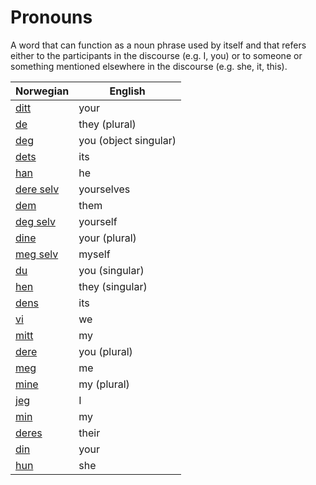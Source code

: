 # Pronouns

A word that can function as a noun phrase used by itself and that refers either to the participants in the discourse (e.g. I, you) or to someone or something mentioned elsewhere in the discourse (e.g. she, it, this).

| Norwegian | English |
| --- | --- |
| [ditt](https://www.ordnett.no/search?language=no&phrase=ditt) | your |
| [de](https://www.ordnett.no/search?language=no&phrase=de) | they (plural) |
| [deg](https://www.ordnett.no/search?language=no&phrase=deg) | you (object singular) |
| [dets](https://www.ordnett.no/search?language=no&phrase=dets) | its |
| [han](https://www.ordnett.no/search?language=no&phrase=han) | he |
| [dere selv](https://www.ordnett.no/search?language=no&phrase=dere%20selv) | yourselves |
| [dem](https://www.ordnett.no/search?language=no&phrase=dem) | them |
| [deg selv](https://www.ordnett.no/search?language=no&phrase=deg%20selv) | yourself |
| [dine](https://www.ordnett.no/search?language=no&phrase=dine) | your (plural) |
| [meg selv](https://www.ordnett.no/search?language=no&phrase=meg%20selv) | myself |
| [du](https://www.ordnett.no/search?language=no&phrase=du) | you (singular) |
| [hen](https://www.ordnett.no/search?language=no&phrase=hen) | they (singular) |
| [dens](https://www.ordnett.no/search?language=no&phrase=dens) | its |
| [vi](https://www.ordnett.no/search?language=no&phrase=vi) | we |
| [mitt](https://www.ordnett.no/search?language=no&phrase=mitt) | my |
| [dere](https://www.ordnett.no/search?language=no&phrase=dere) | you (plural) |
| [meg](https://www.ordnett.no/search?language=no&phrase=meg) | me |
| [mine](https://www.ordnett.no/search?language=no&phrase=mine) | my (plural) |
| [jeg](https://www.ordnett.no/search?language=no&phrase=jeg) | I |
| [min](https://www.ordnett.no/search?language=no&phrase=min) | my |
| [deres](https://www.ordnett.no/search?language=no&phrase=deres) | their |
| [din](https://www.ordnett.no/search?language=no&phrase=din) | your |
| [hun](https://www.ordnett.no/search?language=no&phrase=hun) | she |

